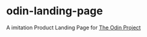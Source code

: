 # odin-landing-page

A imitation Product Landing Page for [The Odin Project](https://www.theodinproject.com/lessons/foundations-landing-page)

